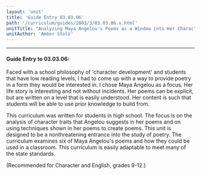 ```yaml
---
layout: 'unit'
title: 'Guide Entry 03.03.06'
path: '/curriculum/guides/2003/3/03.03.06.x.html'
unitTitle: "Analyzing Maya Angelou's Poems as a Window into Her Character"
unitAuthor: 'Amber Stolz'
---
```


<body>
<hr/>
 <h4>
  Guide Entry to 03.03.06:
 </h4>
 <p>
  Faced with a school philosophy of 'character development' and students that have low reading levels, I had to come up with a way to provide poetry in a form they would be interested in. I chose Maya Angelou as a focus.  Her life story is interesting and not without incidents.  Her poems can be explicit, but are written on a level that is easily understood.  Her content is such that students will be able to use prior knowledge to build from.
 </p>
<p>
  This curriculum was written for students in high school.  The focus is on the analysis of character traits that Angelou suggests in her poems and on using techniques shown in her poems to create poems.  This unit is designed to be a nonthreatening entrance into the study of poetry.  The curriculum examines six of Maya Angelou's poems and how they could be used in a classroom.  This curriculum is easily adaptable to meet many of the state standards.
 </p>
<p>
  (Recommended for Character and English, grades 9-12.)
 </p>

</body>
